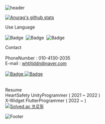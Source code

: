 ![header](https://capsule-render.vercel.app/api?type=waving&color=auto&height=150&section=header&text=App%20Developer&fontSize=32)

[![Anurag's github stats](https://github-readme-stats.vercel.app/api?username=whtjtjddn)](https://github.com/anuraghazra/github-readme-stats)

Use Language
<br>
<br>
![Badge](https://img.shields.io/badge/Flutter-000000.svg?&logo=Flutter&logoColor=#02569B)&nbsp;  ![Badge](https://img.shields.io/badge/Kotlin-000000.svg?&logo=Kotlin&logoColor=#7F52FF)&nbsp;    ![Badge](https://img.shields.io/badge/Unity-000000.svg?&logo=Unity&logoColor=#FFFFFF)

Contact
<br>
<br>
PhoneNumber : 010-4130-2035
<br>
E-mail : whtjtjddn@naver.com
<br>
<br>
<a href="https://www.notion.so/c237f509f86e41f69a9f3608367e92bc" target="_blank">![Badge](https://img.shields.io/badge/Notion-000000.svg?&logo=Notion&logoColor=#000000) </a><a href="https://www.instagram.com/climb_developer/" target="_blank">![Badge](https://img.shields.io/badge/Instagram-FFFFFF.svg?&logo=Instagram&logoColor=#E4405F) </a>
<br>
<br>
<br>
Resume
<br>
HeartSafety UnityProgrammer ( 2021 ~ 2022 )
<br>
X-Widget FlutterProgrammer ( 2022 ~ )
<br>
[![Solved.ac
프로필](http://mazassumnida.wtf/api/v2/generate_badge?boj=shaawn)](https://solved.ac/shaawn)


![Footer](https://capsule-render.vercel.app/api?type=waving&color=auto&height=150&section=footer)
